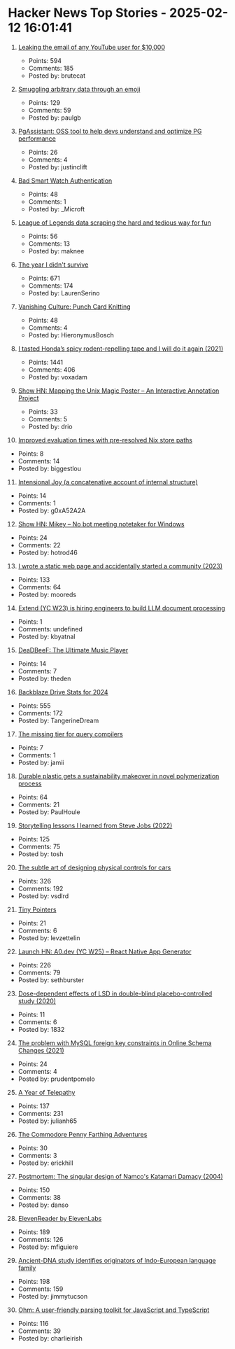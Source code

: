 # Hacker News Top Stories - 2025-02-12 16:01:41

1. [Leaking the email of any YouTube user for $10,000](https://brutecat.com/articles/leaking-youtube-emails)
   - Points: 594
   - Comments: 185
   - Posted by: brutecat

2. [Smuggling arbitrary data through an emoji](https://paulbutler.org/2025/smuggling-arbitrary-data-through-an-emoji/)
   - Points: 129
   - Comments: 59
   - Posted by: paulgb

3. [PgAssistant: OSS tool to help devs understand and optimize PG performance](https://github.com/nexsol-technologies/pgassistant)
   - Points: 26
   - Comments: 4
   - Posted by: justinclift

4. [Bad Smart Watch Authentication](https://sprocketfox.io/xssfox/2025/02/09/ido/)
   - Points: 48
   - Comments: 1
   - Posted by: _Microft

5. [League of Legends data scraping the hard and tedious way for fun](https://maknee.github.io/blog/2025/League-Data-Scraping/)
   - Points: 56
   - Comments: 13
   - Posted by: maknee

6. [The year I didn't survive](https://bessstillman.substack.com/p/the-year-i-didnt-survive)
   - Points: 671
   - Comments: 174
   - Posted by: LaurenSerino

7. [Vanishing Culture: Punch Card Knitting](https://blog.archive.org/2025/02/12/vanishing-culture-punch-card-knitting/)
   - Points: 48
   - Comments: 4
   - Posted by: HieronymusBosch

8. [I tasted Honda’s spicy rodent-repelling tape and I will do it again (2021)](https://haterade.substack.com/p/i-tasted-hondas-spicy-rodent-repelling)
   - Points: 1441
   - Comments: 406
   - Posted by: voxadam

9. [Show HN: Mapping the Unix Magic Poster – An Interactive Annotation Project](https://drio.github.io/unixmagic/)
   - Points: 33
   - Comments: 5
   - Posted by: drio

10. [Improved evaluation times with pre-resolved Nix store paths](https://determinate.systems/posts/resolved-store-paths/)
   - Points: 8
   - Comments: 14
   - Posted by: biggestlou

11. [Intensional Joy (a concatenative account of internal structure)](https://pithlessly.github.io/intensionaljoy.html)
   - Points: 14
   - Comments: 1
   - Posted by: g0xA52A2A

12. [Show HN: Mikey – No bot meeting notetaker for Windows](https://github.com/hotrod462/Mikey)
   - Points: 24
   - Comments: 22
   - Posted by: hotrod46

13. [I wrote a static web page and accidentally started a community (2023)](https://localfirstweb.dev/blog/2023-05-29-i-wrote-a-static-web-page)
   - Points: 133
   - Comments: 64
   - Posted by: mooreds

14. [Extend (YC W23) is hiring engineers to build LLM document processing](https://jobs.ashbyhq.com/extend/9d4d8974-bd9b-432d-84ec-8268e5a8ed37)
   - Points: 1
   - Comments: undefined
   - Posted by: kbyatnal

15. [DeaDBeeF: The Ultimate Music Player](https://deadbeef.sourceforge.io/)
   - Points: 14
   - Comments: 7
   - Posted by: theden

16. [Backblaze Drive Stats for 2024](https://www.backblaze.com/blog/backblaze-drive-stats-for-2024/)
   - Points: 555
   - Comments: 172
   - Posted by: TangerineDream

17. [The missing tier for query compilers](https://www.scattered-thoughts.net/writing/the-missing-tier-for-query-compilers/)
   - Points: 7
   - Comments: 1
   - Posted by: jamii

18. [Durable plastic gets a sustainability makeover in novel polymerization process](https://phys.org/news/2025-01-durable-plastic-sustainability-makeover-polymerization.html)
   - Points: 64
   - Comments: 21
   - Posted by: PaulHoule

19. [Storytelling lessons I learned from Steve Jobs (2022)](https://www.fastcompany.com/90747313/steve-jobs-lessons-tony-fadell-build-book-excerpt)
   - Points: 125
   - Comments: 75
   - Posted by: tosh

20. [The subtle art of designing physical controls for cars](https://www.theturnsignalblog.com/the-subtle-art-of-designing-physical-control-for-cars/)
   - Points: 326
   - Comments: 192
   - Posted by: vsdlrd

21. [Tiny Pointers](https://arxiv.org/abs/2111.12800)
   - Points: 21
   - Comments: 6
   - Posted by: levzettelin

22. [Launch HN: A0.dev (YC W25) – React Native App Generator](undefined)
   - Points: 226
   - Comments: 79
   - Posted by: sethburster

23. [Dose-dependent effects of LSD in double-blind placebo-controlled study (2020)](https://www.nature.com/articles/s41386-020-00883-6)
   - Points: 11
   - Comments: 6
   - Posted by: 1832

24. [The problem with MySQL foreign key constraints in Online Schema Changes (2021)](https://code.openark.org/blog/mysql/the-problem-with-mysql-foreign-key-constraints-in-online-schema-changes)
   - Points: 24
   - Comments: 4
   - Posted by: prudentpomelo

25. [A Year of Telepathy](https://neuralink.com/blog/a-year-of-telepathy/)
   - Points: 137
   - Comments: 231
   - Posted by: julianh65

26. [The Commodore Penny Farthing Adventures](https://www.amigalove.com/viewtopic.php?t=2864)
   - Points: 30
   - Comments: 3
   - Posted by: erickhill

27. [Postmortem: The singular design of Namco's Katamari Damacy (2004)](https://www.gamedeveloper.com/design/postmortem-the-singular-design-of-namco-s-katamari-damacy-2004-)
   - Points: 150
   - Comments: 38
   - Posted by: danso

28. [ElevenReader by ElevenLabs](https://elevenreader.io)
   - Points: 189
   - Comments: 126
   - Posted by: mfiguiere

29. [Ancient-DNA study identifies originators of Indo-European language family](https://hms.harvard.edu/news/ancient-dna-study-identifies-originators-indo-european-language-family)
   - Points: 198
   - Comments: 159
   - Posted by: jimmytucson

30. [Ohm: A user-friendly parsing toolkit for JavaScript and TypeScript](https://ohmjs.org/)
   - Points: 116
   - Comments: 39
   - Posted by: charlieirish

